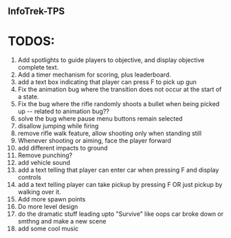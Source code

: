 ## InfoTrek-TPS

# TODOS:

1. Add spotlights to guide players to objective, and display objective complete text.
2. Add a timer mechanism for scoring, plus leaderboard.
3. add a text box indicating that player can press F to pick up gun
4. Fix the animation bug where the transition does not occur at the start of a state.
5. Fix the bug where the rifle randomly shoots a bullet when being picked up -- related to animation bug??
6. solve the bug where pause menu buttons remain selected
7. disallow jumping while firing
8. remove rifle walk feature, allow shooting only when standing still
9. Whenever shooting or aiming, face the player forward
10. add different impacts to ground
11. Remove punching?
12. add vehicle sound
13. add a text telling that player can enter car when pressing F and display controls
14. add a text telling player can take pickup by pressing F OR just pickup by walking over it.
15. Add more spawn points
16. Do more level design
17. do the dramatic stuff leading upto "Survive" like oops car broke down or smthng and make a new scene
18. add some cool music